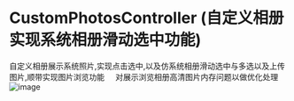 # CustomPhotosController (自定义相册实现系统相册滑动选中功能)
自定义相册展示系统照片,实现点击选中,以及仿系统相册滑动选中与多选以及上传图片,顺带实现图片浏览功能
     对展示浏览相册高清图片内存问题以做优化处理
![image](https://github.com/l19901001/CustomPhotosController/blob/master/images/demoCustomPhotos.gif)
